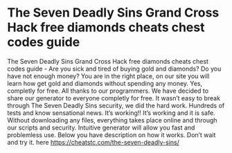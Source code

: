 # The Seven Deadly Sins Grand Cross Hack free diamonds cheats chest codes guide

The Seven Deadly Sins Grand Cross Hack free diamonds cheats chest codes guide - Are you sick and tired of buying gold and diamonds? Do you have not enough money? You are in the right place, on our site you will learn how get gold and diamonds without spending any money. Yes, completly for free. All thanks to our programmers. We have decided to share our generator to everyone completly for free. It wasn’t easy to break through The Seven Deadly Sins security, we did the hard work.
Hundreds of tests and know sensational news. It’s working!! It’s working and it is safe. Without downloading any files, everything takes place online and through our scripts and security.
Intuitive generator will allow you fast and problemless use. Below you have description on how it works. Don’t wait and try it.
here https://cheatstc.com/the-seven-deadly-sins/

